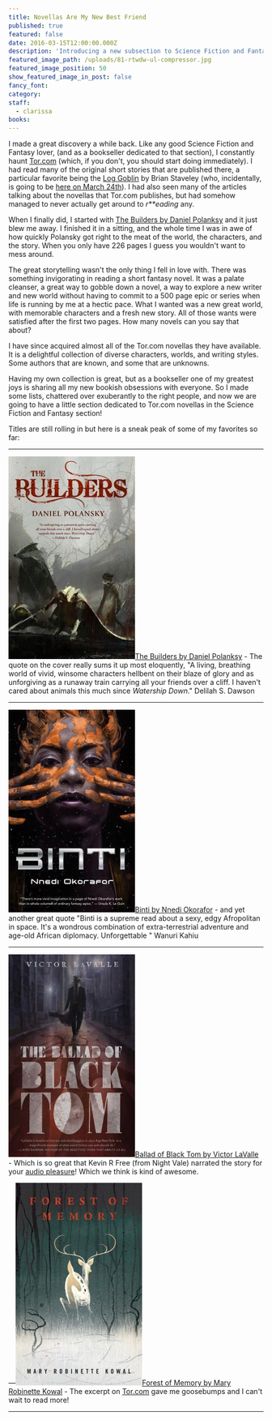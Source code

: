 ```yaml
---
title: Novellas Are My New Best Friend
published: true
featured: false
date: 2016-03-15T12:00:00.000Z
description: 'Introducing a new subsection to Science Fiction and Fantasy, highlighting novellas from Tor.com.'
featured_image_path: /uploads/81-rtwdw-ul-compressor.jpg
featured_image_position: 50
show_featured_image_in_post: false
fancy_font:
category:
staff:
  - clarissa
books:
---
```



I made a great discovery a while back. Like any good Science Fiction and Fantasy lover, (and as a bookseller dedicated to that section), I constantly haunt [Tor.com](http://www.tor.com/) (which, if you don't, you should start doing immediately). I had read many of the original short stories that are published there, a particular favorite being the [Log Goblin](http://www.tor.com/2015/12/09/the-log-goblin-brian-staveley/) by Brian Staveley (who, incidentally, is going to be [here on March 24th](http://www.brooklinebooksmith.com/events/2016-03/brian-staveley-the-last-mortal-bond/)). I had also seen many of the articles talking about the novellas that Tor.com publishes, but had somehow managed to never actually get around to *r\*\*eading* any.

When I finally did, I started with [The Builders by Daniel Polanksy](http://www.brooklinebooksmith-shop.com/book/9780765385307) and it just blew me away. I finished it in a sitting, and the whole time I was in awe of how quickly Polansky got right to the meat of the world, the characters, and the story. When you only have 226 pages I guess you wouldn't want to mess around.

The great storytelling wasn't the only thing I fell in love with. There was something invigorating in reading a short fantasy novel. It was a palate cleanser, a great way to gobble down a novel, a way to explore a new writer and new world without having to commit to a 500 page epic or series when life is running by me at a hectic pace. What I wanted was a new great world, with memorable characters and a fresh new story. All of those wants were satisfied after the first two pages. How many novels can you say that about?

I have since acquired almost all of the Tor.com novellas they have available. It is a delightful collection of diverse characters, worlds, and writing styles. Some authors that are known, and some that are unknowns.

Having my own collection is great, but as a bookseller one of my greatest joys is sharing all my new bookish obsessions with everyone. So I made some lists, chattered over exuberantly to the right people, and now we are going to have a little section dedicated to Tor.com novellas in the Science Fiction and Fantasy section!

Titles are still rolling in but here is a sneak peak of some of my favorites so far:

---

![](/uploads/versions/9780765385307---x----250-400x---.jpg)[The Builders by Daniel Polanksy](http://www.brooklinebooksmith-shop.com/book/9780765385307) - The quote on the cover really sums it up most eloquently, "A living, breathing world of vivid, winsome characters hellbent on their blaze of glory and as unforgiving as a runaway train carrying all your friends over a cliff. I haven't cared about animals this much since *Watership Down*." Delilah S. Dawson

---

![](/uploads/versions/binti---x----250-400x---.jpg)[Binti by Nnedi Okorafor](http://www.brooklinebooksmith-shop.com/book/9780765385253) - and yet another great quote "Binti is a supreme read about a sexy, edgy Afropolitan in space. It's a wondrous combination of extra-terrestrial adventure and age-old African diplomacy. Unforgettable " Wanuri Kahiu

---

![](/uploads/versions/ballad-of-black-tom---x----250-400x---.jpg)[Ballad of Black Tom by Victor LaValle](http://www.brooklinebooksmith-shop.com/book/9780765387868) - Which is so great that Kevin R Free (from Night Vale) narrated the story for your [audio pleasure](http://www.tor.com/2016/03/11/just-try-to-escape-the-voice-of-kevin-r-free/)! Which we think is kind of awesome.

—![](/uploads/versions/forest-of-memory---x----250-400x---.jpg)[Forest of Memory by Mary Robinette Kowal](http://www.brooklinebooksmith-shop.com/book/9780765387912) - The excerpt on [Tor.com](http://www.tor.com/2016/03/03/excerpts-forest-of-memory-mary-robinette-kowal/) gave me goosebumps and I can't wait to read more!

---